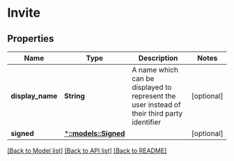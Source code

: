 # Invite

## Properties

Name | Type | Description | Notes
------------ | ------------- | ------------- | -------------
**display_name** | **String** | A name which can be displayed to represent the user instead of their third party identifier | [optional] 
**signed** | [***::models::Signed**](signed.md) |  | [optional] 

[[Back to Model list]](../README.md#documentation-for-models) [[Back to API list]](../README.md#documentation-for-api-endpoints) [[Back to README]](../README.md)


